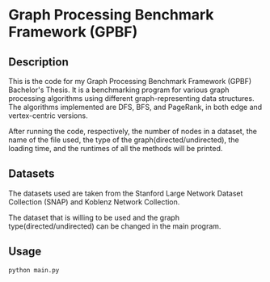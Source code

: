 # Graph Processing Benchmark Framework (GPBF)

## Description
This is the code for my Graph Processing Benchmark Framework (GPBF) Bachelor's Thesis. It is a benchmarking program for various graph processing algorithms using different graph-representing data structures. The algorithms implemented are DFS, BFS, and PageRank, in both edge and vertex-centric versions.

After running the code, respectively, the number of nodes in a dataset, the name of the file used, the type of the graph(directed/undirected), the loading time, and the runtimes of all the methods will be printed.

## Datasets
The datasets used are taken from the Stanford Large Network Dataset Collection (SNAP) and Koblenz Network Collection.

The dataset that is willing to be used and the graph type(directed/undirected) can be changed in the main program.

## Usage 
```python
python main.py




